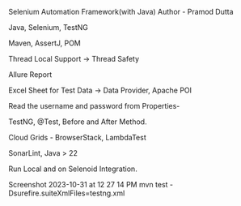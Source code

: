 Selenium Automation Framework(with Java)
Author - Pramod Dutta

Java, Selenium, TestNG

Maven, AssertJ, POM

Thread Local Support → Thread Safety

Allure Report

Excel Sheet for Test Data → Data Provider, Apache POI

Read the username and password from Properties-

TestNG, @Test, Before and After Method.

Cloud Grids - BrowserStack, LambdaTest

SonarLint, Java > 22

Run Local and on Selenoid Integration.

Screenshot 2023-10-31 at 12 27 14 PM
mvn test -Dsurefire.suiteXmlFiles=testng.xml

